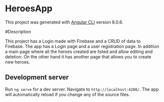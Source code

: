 # HeroesApp

This project was generated with [Angular CLI](https://github.com/angular/angular-cli) version 8.0.6.

#Description

This project has a Login made with Firebase and a CRUD of data to Firebase. The app has a Login page and a user registration page. In addition a main page where all the heroes created are listed and allow editing and deletion. On the other hand it has another page that allows you to create new heroes.

## Development server

Run `ng serve` for a dev server. Navigate to `http://localhost:4200/`. The app will automatically reload if you change any of the source files.



